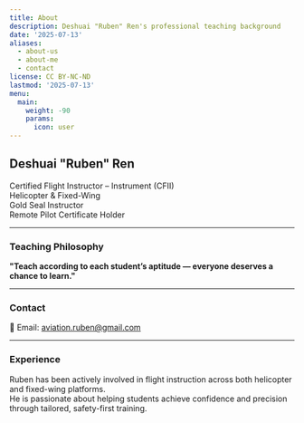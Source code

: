 ```yaml
---
title: About
description: Deshuai "Ruben" Ren's professional teaching background
date: '2025-07-13'
aliases:
  - about-us
  - about-me
  - contact
license: CC BY-NC-ND
lastmod: '2025-07-13'
menu:
  main: 
    weight: -90
    params:
      icon: user
---
```


## Deshuai "Ruben" Ren

Certified Flight Instructor – Instrument (CFII)  
Helicopter & Fixed-Wing  
Gold Seal Instructor  
Remote Pilot Certificate Holder

---

### Teaching Philosophy

**"Teach according to each student’s aptitude — everyone deserves a chance to learn."**

---

### Contact

📧 Email: [aviation.ruben@gmail.com](mailto:aviation.ruben@gmail.com)

---

### Experience

Ruben has been actively involved in flight instruction across both helicopter and fixed-wing platforms.  
He is passionate about helping students achieve confidence and precision through tailored, safety-first training.  